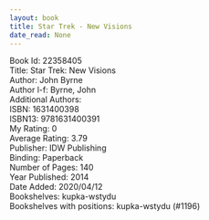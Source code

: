 ```yaml
---
layout: book
title: Star Trek - New Visions
date_read: None
---
```


Book Id: 22358405<br />
Title: Star Trek: New Visions<br />
Author: John Byrne<br />
Author l-f: Byrne, John<br />
Additional Authors: <br />
ISBN: 1631400398<br />
ISBN13: 9781631400391<br />
My Rating: 0<br />
Average Rating: 3.79<br />
Publisher: IDW Publishing<br />
Binding: Paperback<br />
Number of Pages: 140<br />
Year Published: 2014<br />
Date Added: 2020/04/12<br />
Bookshelves: kupka-wstydu<br />
Bookshelves with positions: kupka-wstydu (#1196)<br />


